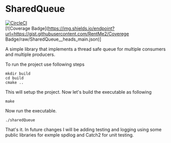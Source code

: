 
# SharedQueue
[![CircleCI](https://circleci.com/gh/RentMe2/SharedQueue.svg?style=svg)](https://github.com/RentMe2/SharedQueue)
<br />
[![Coverage Badge](https://img.shields.io/endpoint?url=https://gist.githubusercontent.com/RentMe2/Coverege Badge/raw/SharedQueue__heads_main.json)]
<br />

A simple library that implements a thread safe queue for multiple consumers and multiple producers.  

To run the project use following steps
```
mkdir build
cd build
cmake ..
```

This will setup the project. Now let's build the executable as following
```
make 
```

Now run the executable. 
```
./sharedQueue
```

That's it. In future changes I will be adding testing and logging using some public libraries
for exmple spdlog and Catch2 for unit testing.



